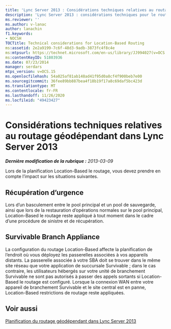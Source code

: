 ```yaml
---
title: 'Lync Server 2013 : Considérations techniques relatives au routage géodépendant'
description: 'Lync Server 2013 : considérations techniques pour le routage Location-Based.'
ms.reviewer: ''
ms.author: v-lanac
author: lanachin
f1.keywords:
- NOCSH
TOCTitle: Technical considerations for Location-Based Routing
ms:assetid: 2e2a9199-7c6f-48d3-9adb-3873fc4f8c4e
ms:mtpsurl: https://technet.microsoft.com/en-us/library/JJ994027(v=OCS.15)
ms:contentKeyID: 51803936
ms.date: 07/23/2014
manager: serdars
mtps_version: v=OCS.15
ms.openlocfilehash: 54a025af81ab148ad41f95d0a8cf4f900beb7e00
ms.sourcegitcommit: 36fee89bb887bea4f18b19f17a8c69daf5bc423d
ms.translationtype: MT
ms.contentlocale: fr-FR
ms.lasthandoff: 11/26/2020
ms.locfileid: "49423427"
---
```

# <a name="technical-considerations-for-location-based-routing-in-lync-server-2013"></a>Considérations techniques relatives au routage géodépendant dans Lync Server 2013

<div data-xmlns="http://www.w3.org/1999/xhtml">

<div class="topic" data-xmlns="http://www.w3.org/1999/xhtml" data-msxsl="urn:schemas-microsoft-com:xslt" data-cs="https://msdn.microsoft.com/">

<div data-asp="https://msdn2.microsoft.com/asp">



</div>

<div id="mainSection">

<div id="mainBody">

<span> </span>

_**Dernière modification de la rubrique :** 2013-03-09_

Lors de la planification Location-Based le routage, vous devez prendre en compte l’impact sur les situations suivantes.

<div>

## <a name="disaster-recovery"></a>Récupération d’urgence

Lors d’un basculement entre le pool principal et un pool de sauvegarde, ainsi que lors de la restauration d’opérations normales sur le pool principal, Location-Based le routage reste appliqué à tout moment dans le cadre d’une procédure de sinistre et de récupération.

</div>

<div>

## <a name="survivable-branch-appliance"></a>Survivable Branch Appliance

La configuration du routage Location-Based affecte la planification de l’endroit où vous déployez les passerelles associées à vos appareils distants. La passerelle associée à votre SBA doit se trouver dans le même site réseau que votre application de succursale Survivable ; dans le cas contraire, les utilisateurs hébergés sur votre unité de branchement Survivable ne sont pas autorisés à passer des appels sortants si Location-Based le routage est configuré. Lorsque la connexion WAN entre votre appareil de branchement Survivable et le site central est en panne, Location-Based restrictions de routage reste appliquées.

</div>

<div>

## <a name="see-also"></a>Voir aussi


[Planification du routage géodépendant dans Lync Server 2013](lync-server-2013-planning-for-location-based-routing.md)  
  

</div>

</div>

<span> </span>

</div>

</div>

</div>

